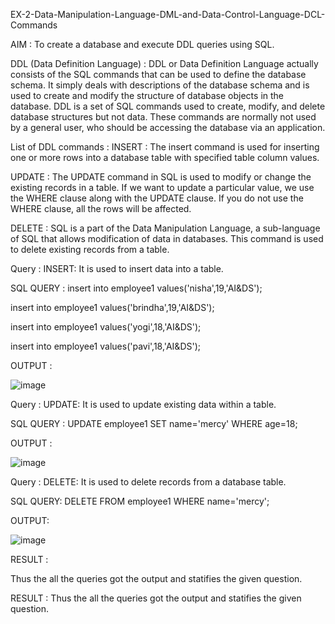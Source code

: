 
EX-2-Data-Manipulation-Language-DML-and-Data-Control-Language-DCL-Commands

AIM :
To create a database and execute DDL queries using SQL.

DDL (Data Definition Language) :
DDL or Data Definition Language actually consists of the SQL commands that can be used to define the database schema. It simply deals with descriptions of the database schema and is used to create and modify the structure of database objects in the database. DDL is a set of SQL commands used to create, modify, and delete database structures but not data. These commands are normally not used by a general user, who should be accessing the database via an application.

List of DDL commands :
INSERT : The insert command is used for inserting one or more rows into a database table with specified table column values.

UPDATE : The UPDATE command in SQL is used to modify or change the existing records in a table. If we want to update a particular value, we use the WHERE clause along with the UPDATE clause. If you do not use the WHERE clause, all the rows will be affected.

DELETE : SQL is a part of the Data Manipulation Language, a sub-language of SQL that allows modification of data in databases. This command is used to delete existing records from a table.

Query :
INSERT: It is used to insert data into a table.

SQL QUERY :
insert into employee1 values('nisha',19,'AI&DS');

insert into employee1 values('brindha',19,'AI&DS');

insert into employee1 values('yogi',18,'AI&DS');

insert into employee1 values('pavi',18,'AI&DS');

OUTPUT :

![image](https://github.com/NivethaKumar30/EX-2-Data-Manipulation-Language-DML-and-Data-Control-Language-DCL-Commands/assets/119559844/c56a4888-1c97-4c15-92eb-58085d7ba9e6)


Query :
UPDATE: It is used to update existing data within a table.

SQL QUERY :
UPDATE employee1 SET name='mercy' WHERE age=18;

OUTPUT :

![image](https://github.com/NivethaKumar30/EX-2-Data-Manipulation-Language-DML-and-Data-Control-Language-DCL-Commands/assets/119559844/242ec31f-575e-49ad-a430-c314c5517cc0)


Query :
DELETE: It is used to delete records from a database table.

SQL QUERY:
DELETE FROM employee1 WHERE name='mercy';

OUTPUT:

![image](https://github.com/NivethaKumar30/EX-2-Data-Manipulation-Language-DML-and-Data-Control-Language-DCL-Commands/assets/119559844/05beedb0-8704-4a04-94a1-388af32f4dfa)

RESULT :

Thus the all the queries got the output and statifies the given question.

RESULT :
Thus the all the queries got the output and statifies the given question.
